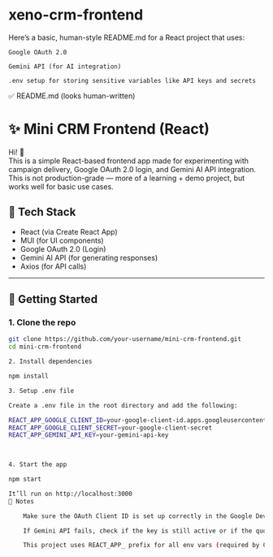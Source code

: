 # xeno-crm-frontend

Here’s a basic, human-style README.md for a React project that uses:

    Google OAuth 2.0

    Gemini API (for AI integration)

    .env setup for storing sensitive variables like API keys and secrets

✅ README.md (looks human-written)

# ✨ Mini CRM Frontend (React)

Hi! 👋  
This is a simple React-based frontend app made for experimenting with campaign delivery, Google OAuth 2.0 login, and Gemini AI API integration. This is not production-grade — more of a learning + demo project, but works well for basic use cases.  

## 🧰 Tech Stack

- React (via Create React App)
- MUI (for UI components)
- Google OAuth 2.0 (Login)
- Gemini AI API (for generating responses)
- Axios (for API calls)

---

## 🔧 Getting Started

### 1. Clone the repo

```bash
git clone https://github.com/your-username/mini-crm-frontend.git
cd mini-crm-frontend

2. Install dependencies

npm install

3. Setup .env file

Create a .env file in the root directory and add the following:

REACT_APP_GOOGLE_CLIENT_ID=your-google-client-id.apps.googleusercontent.com
REACT_APP_GOOGLE_CLIENT_SECRET=your-google-client-secret
REACT_APP_GEMINI_API_KEY=your-gemini-api-key

    

4. Start the app

npm start

It’ll run on http://localhost:3000
🧠 Notes

    Make sure the OAuth Client ID is set up correctly in the Google Developer Console.

    If Gemini API fails, check if the key is still active or if the quota is exhausted.

    This project uses REACT_APP_ prefix for all env vars (required by CRA).
